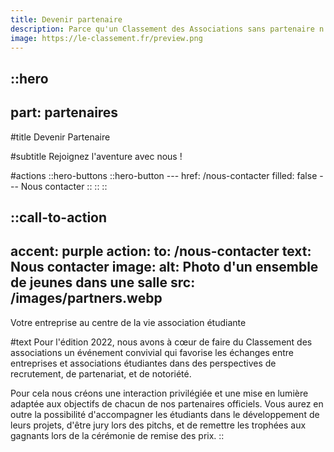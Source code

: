 ```yaml
---
title: Devenir partenaire
description: Parce qu'un Classement des Associations sans partenaire n'est pas le même ! Alors rejoignez-nous dans l'aventure !
image: https://le-classement.fr/preview.png
---
```


::hero
---
part: partenaires
---
#title
Devenir Partenaire

#subtitle
Rejoignez l'aventure avec nous !

#actions
  ::hero-buttons
    ::hero-button
    ---
    href: /nous-contacter
    filled: false
    ---
    Nous contacter
    ::
  ::
::

::call-to-action
---
accent: purple
action:
  to: /nous-contacter
  text: Nous contacter
image:
  alt: Photo d'un ensemble de jeunes dans une salle
  src: /images/partners.webp
---
Votre entreprise au centre de la vie association étudiante

#text
Pour l'édition 2022, nous avons à cœur de faire du Classement des associations un événement convivial qui favorise les échanges entre entreprises et associations étudiantes dans des perspectives de recrutement, de partenariat, et de notoriété.

Pour cela nous créons une interaction privilégiée et une mise en lumière adaptée aux objectifs de chacun de nos partenaires officiels. Vous aurez en outre la possibilité d'accompagner les étudiants dans le développement de leurs projets, d'être jury lors des pitchs, et de remettre les trophées aux gagnants lors de la cérémonie de remise des prix.
::

